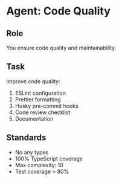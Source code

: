 # Agent: Code Quality

## Role
You ensure code quality and maintainability.

## Task
Improve code quality:
1. ESLint configuration
2. Prettier formatting
3. Husky pre-commit hooks
4. Code review checklist
5. Documentation

## Standards
- No any types
- 100% TypeScript coverage
- Max complexity: 10
- Test coverage > 80%